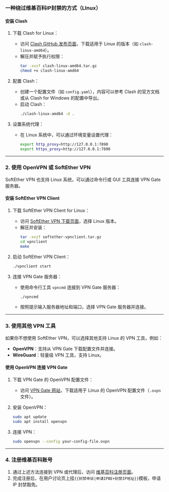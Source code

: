 ### 一种绕过维基百科IP封禁的方式（LInux）

#### 安装 Clash

1. 下载 Clash for Linux：
   
   - 访问 [Clash GitHub 发布页面](https://github.com/Dreamacro/clash/releases)，下载适用于 Linux 的版本（如 `clash-linux-amd64`）。
   - 解压并赋予执行权限：
     ```bash
     tar -xvzf clash-linux-amd64.tar.gz
     chmod +x clash-linux-amd64
     ```
2. 配置 Clash：
   
   - 创建一个配置文件（如 `config.yaml`），内容可以参考 Clash 的官方文档或从 Clash for Windows 的配置中导出。
   - 启动 Clash：
     ```bash
     ./clash-linux-amd64 -d .
     ```
3. 设置系统代理：
   
   - 在 Linux 系统中，可以通过环境变量设置代理：
     ```bash
     export http_proxy=http://127.0.0.1:7890
     export https_proxy=http://127.0.0.1:7890
     ```

---

### 2. 使用 OpenVPN 或 SoftEther VPN

SoftEther VPN 也支持 Linux 系统，可以通过命令行或 GUI 工具连接 VPN Gate 服务器。

#### 安装 SoftEther VPN Client

1. 下载 SoftEther VPN Client for Linux：
   
   - 访问 [SoftEther VPN 下载页面](https://www.softether-download.com/)，选择 Linux 版本。
   - 解压并安装：
     ```bash
     tar -xvzf softether-vpnclient.tar.gz
     cd vpnclient
     make
     ```
2. 启动 SoftEther VPN Client：
   
   ```bash
   ./vpnclient start
   ```
3. 连接 VPN Gate 服务器：
   
   - 使用命令行工具 `vpncmd` 连接到 VPN Gate 服务器：
     ```bash
     ./vpncmd
     ```
   - 按照提示输入服务器地址和端口，选择 VPN Gate 服务器并连接。

---

### 3. 使用其他 VPN 工具

如果你不想使用 SoftEther VPN，可以选择其他支持 Linux 的 VPN 工具，例如：

- **OpenVPN**：支持从 VPN Gate 下载配置文件并连接。
- **WireGuard**：轻量级 VPN 工具，支持 Linux。

#### 使用 OpenVPN 连接 VPN Gate

1. 下载 VPN Gate 的 OpenVPN 配置文件：
   
   - 访问 [VPN Gate 网站](https://www.vpngate.net/)，下载适用于 Linux 的 OpenVPN 配置文件（`.ovpn` 文件）。
2. 安装 OpenVPN：
   
   ```bash
   sudo apt update
   sudo apt install openvpn
   ```
3. 连接 VPN：
   
   ```bash
   sudo openvpn --config your-config-file.ovpn
   ```

---

### 4. 注册维基百科账号

1. 通过上述方法连接到 VPN 或代理后，访问 [维基百科注册页面](https://zh.wikipedia.org/w/index.php?title=Special:%E5%88%9B%E5%BB%BA%E8%B4%A6%E6%88%B7)。
2. 完成注册后，在用户讨论页上挂```{{封禁申诉|申请IPBE+封禁IP地址}}```模板，申请 IP 封禁豁免。

